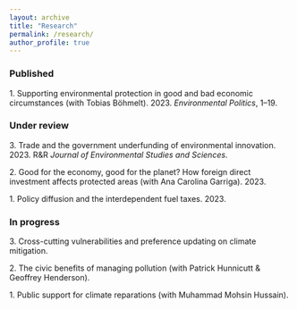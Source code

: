 ```yaml
---
layout: archive
title: "Research"
permalink: /research/
author_profile: true
---
```

### Published
1\. Supporting environmental protection in good and bad economic circumstances (with Tobias Böhmelt). 2023. *Environmental Politics*, 1&ndash;19.<br>
<a href="https://www.tandfonline.com/doi/abs/10.1080/09644016.2023.2200653" target="_blank"><i class="fas fa-fw fa-link"></i></a>

### Under review
3\. Trade and the government underfunding of environmental innovation. 2023. R&R *Journal of Environmental Studies and Sciences*.

2\. Good for the economy, good for the planet? How foreign direct investment affects protected areas (with Ana Carolina Garriga). 2023.

1\. Policy diffusion and the interdependent fuel taxes. 2023.

### In progress
3\. Cross-cutting vulnerabilities and preference updating on climate mitigation.

2\. The civic benefits of managing pollution (with Patrick Hunnicutt & Geoffrey Henderson).

1\. Public support for climate reparations (with Muhammad Mohsin Hussain). 
